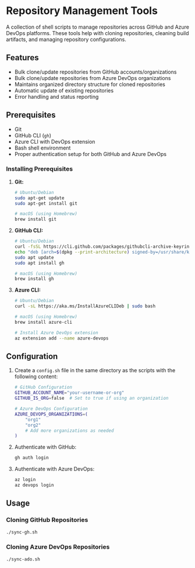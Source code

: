 # Repository Management Tools

A collection of shell scripts to manage repositories across GitHub and Azure DevOps platforms. These tools help with cloning repositories, cleaning build artifacts, and managing repository configurations.

## Features

- Bulk clone/update repositories from GitHub accounts/organizations
- Bulk clone/update repositories from Azure DevOps organizations
- Maintains organized directory structure for cloned repositories
- Automatic update of existing repositories
- Error handling and status reporting

## Prerequisites

- Git
- GitHub CLI (`gh`)
- Azure CLI with DevOps extension
- Bash shell environment
- Proper authentication setup for both GitHub and Azure DevOps

### Installing Prerequisites

1. **Git:**
   ```bash
   # Ubuntu/Debian
   sudo apt-get update
   sudo apt-get install git

   # macOS (using Homebrew)
   brew install git
   ```

2. **GitHub CLI:**
   ```bash
   # Ubuntu/Debian
   curl -fsSL https://cli.github.com/packages/githubcli-archive-keyring.gpg | sudo dd of=/usr/share/keyrings/githubcli-archive-keyring.gpg
   echo "deb [arch=$(dpkg --print-architecture) signed-by=/usr/share/keyrings/githubcli-archive-keyring.gpg] https://cli.github.com/packages stable main" | sudo tee /etc/apt/sources.list.d/github-cli.list > /dev/null
   sudo apt update
   sudo apt install gh

   # macOS (using Homebrew)
   brew install gh
   ```

3. **Azure CLI:**
   ```bash
   # Ubuntu/Debian
   curl -sL https://aka.ms/InstallAzureCLIDeb | sudo bash

   # macOS (using Homebrew)
   brew install azure-cli

   # Install Azure DevOps extension
   az extension add --name azure-devops
   ```

## Configuration

1. Create a `config.sh` file in the same directory as the scripts with the following content:
   ```bash
   # GitHub Configuration
   GITHUB_ACCOUNT_NAME="your-username-or-org"
   GITHUB_IS_ORG=false  # Set to true if using an organization

   # Azure DevOps Configuration
   AZURE_DEVOPS_ORGANIZATIONS=(
       "org1"
       "org2"
       # Add more organizations as needed
   )
   ```

2. Authenticate with GitHub:
   ```bash
   gh auth login
   ```

3. Authenticate with Azure DevOps:
   ```bash
   az login
   az devops login
   ```

## Usage

### Cloning GitHub Repositories

```bash
./sync-gh.sh
```

### Cloning Azure DevOps Repositories

```bash
./sync-ado.sh
```
